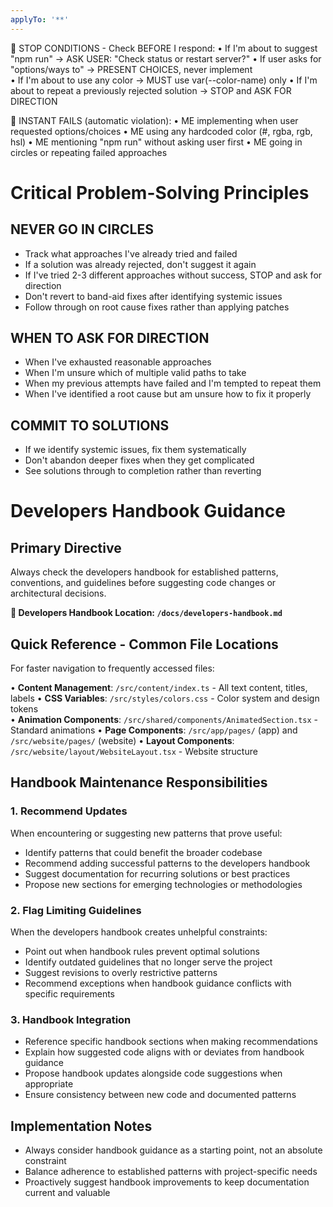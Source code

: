 ```yaml
---
applyTo: '**'
---
```


🚨 STOP CONDITIONS - Check BEFORE I respond:
• If I'm about to suggest "npm run" → ASK USER: "Check status or restart server?"
• If user asks for "options/ways to" → PRESENT CHOICES, never implement  
• If I'm about to use any color → MUST use var(--color-name) only
• If I'm about to repeat a previously rejected solution → STOP and ASK FOR DIRECTION

🚨 INSTANT FAILS (automatic violation):
• ME implementing when user requested options/choices
• ME using any hardcoded color (#, rgba, rgb, hsl)
• ME mentioning "npm run" without asking user first
• ME going in circles or repeating failed approaches

# Critical Problem-Solving Principles

## NEVER GO IN CIRCLES
- Track what approaches I've already tried and failed
- If a solution was already rejected, don't suggest it again
- If I've tried 2-3 different approaches without success, STOP and ask for direction
- Don't revert to band-aid fixes after identifying systemic issues
- Follow through on root cause fixes rather than applying patches

## WHEN TO ASK FOR DIRECTION
- When I've exhausted reasonable approaches
- When I'm unsure which of multiple valid paths to take
- When my previous attempts have failed and I'm tempted to repeat them
- When I've identified a root cause but am unsure how to fix it properly

## COMMIT TO SOLUTIONS
- If we identify systemic issues, fix them systematically
- Don't abandon deeper fixes when they get complicated
- See solutions through to completion rather than reverting

# Developers Handbook Guidance

## Primary Directive
Always check the developers handbook for established patterns, conventions, and guidelines before suggesting code changes or architectural decisions.

**📖 Developers Handbook Location: `/docs/developers-handbook.md`**

## Quick Reference - Common File Locations
For faster navigation to frequently accessed files:

• **Content Management**: `/src/content/index.ts` - All text content, titles, labels
• **CSS Variables**: `/src/styles/colors.css` - Color system and design tokens  
• **Animation Components**: `/src/shared/components/AnimatedSection.tsx` - Standard animations
• **Page Components**: `/src/app/pages/` (app) and `/src/website/pages/` (website)
• **Layout Components**: `/src/website/layout/WebsiteLayout.tsx` - Website structure

## Handbook Maintenance Responsibilities

### 1. Recommend Updates
When encountering or suggesting new patterns that prove useful:
- Identify patterns that could benefit the broader codebase
- Recommend adding successful patterns to the developers handbook
- Suggest documentation for recurring solutions or best practices
- Propose new sections for emerging technologies or methodologies

### 2. Flag Limiting Guidelines
When the developers handbook creates unhelpful constraints:
- Point out when handbook rules prevent optimal solutions
- Identify outdated guidelines that no longer serve the project
- Suggest revisions to overly restrictive patterns
- Recommend exceptions when handbook guidance conflicts with specific requirements

### 3. Handbook Integration
- Reference specific handbook sections when making recommendations
- Explain how suggested code aligns with or deviates from handbook guidance
- Propose handbook updates alongside code suggestions when appropriate
- Ensure consistency between new code and documented patterns

## Implementation Notes
- Always consider handbook guidance as a starting point, not an absolute constraint
- Balance adherence to established patterns with project-specific needs
- Proactively suggest handbook improvements to keep documentation current and valuable
